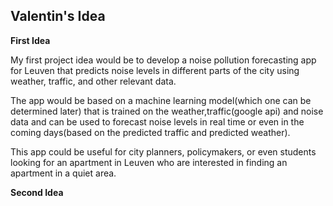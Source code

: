 ## Valentin's Idea

**First Idea**

My first project idea would be to develop a noise pollution forecasting app for Leuven that predicts noise levels in different parts of the city using weather, traffic, and other relevant data. 

The app would be based on a machine learning model(which one can be determined later) that is trained on the weather,traffic(google api) and noise data and can be used to forecast noise levels in real time or even in the coming days(based on the predicted traffic and predicted weather). 

This app could be useful for city planners, policymakers, or even students looking for an apartment in Leuven who are interested in finding an apartment in a quiet area.

**Second Idea**